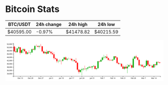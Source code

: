 # Bitcoin Stats

BTC/USDT|24h change|24h high|24h low|
|---|---|---|---|
|$40595.00|-0.97%|$41478.82|$40215.59|

<img src="./chart.svg">
